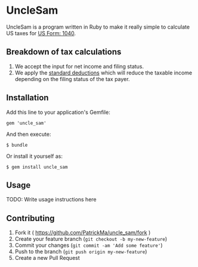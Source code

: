 # UncleSam

UncleSam is a program written in Ruby to make it really simple to calculate US
taxes for [US Form: 1040](http://www.irs.gov/pub/irs-pdf/f1040.pdf).

## Breakdown of tax calculations

1. We accept the input for net income and filing status.
2. We apply the [standard deductions](http://en.wikipedia.org/wiki/Standard_deduction)
which will reduce the taxable income depending on the filing status of the tax payer.

## Installation

Add this line to your application's Gemfile:

    gem 'uncle_sam'

And then execute:

    $ bundle

Or install it yourself as:

    $ gem install uncle_sam

## Usage

TODO: Write usage instructions here

## Contributing

1. Fork it ( https://github.com/PatrickMa/uncle_sam/fork )
2. Create your feature branch (`git checkout -b my-new-feature`)
3. Commit your changes (`git commit -am 'Add some feature'`)
4. Push to the branch (`git push origin my-new-feature`)
5. Create a new Pull Request
